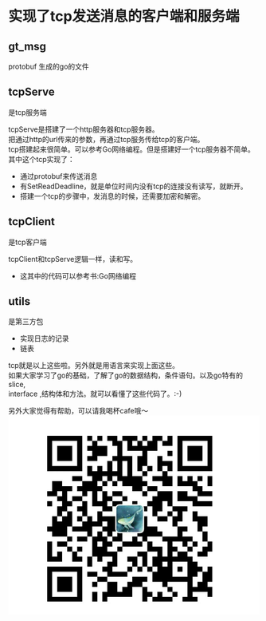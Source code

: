 实现了tcp发送消息的客户端和服务端
==============

## gt_msg 
protobuf 生成的go的文件


## tcpServe
是tcp服务端

tcpServe是搭建了一个http服务器和tcp服务器。</br>
把通过http的url传来的参数，再通过tcp服务传给tcp的客户端。</br>
tcp搭建起来很简单。可以参考Go网络编程。但是搭建好一个tcp服务器不简单。</br>
其中这个tcp实现了：
- 通过protobuf来传送消息
- 有SetReadDeadline，就是单位时间内没有tcp的连接没有读写，就断开。
- 搭建一个tcp的步骤中，发消息的时候，还需要加密和解密。

## tcpClient
是tcp客户端

tcpClient和tcpServe逻辑一样，读和写。
- 这其中的代码可以参考书:Go网络编程
   
## utils
是第三方包

- 实现日志的记录
- 链表

tcp就是以上这些啦。另外就是用语言来实现上面这些。</br>
如果大家学习了go的基础，了解了go的数据结构，条件语句。以及go特有的slice,</br>
interface ,结构体和方法。就可以看懂了这些代码了。:-)</br>

另外大家觉得有帮助，可以请我喝杯cafe哦～
![image](cash.jpg)
